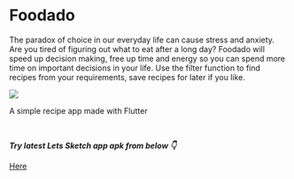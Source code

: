 # Foodado

The paradox of choice in our everyday life can cause stress and anxiety. Are you tired of figuring out what to eat after a long day? Foodado will speed up decision making, free up time and energy so you can spend more time on important decisions in your life. Use the filter function to find recipes from your requirements, save recipes for later if you like.

![](https://github.com/gu-tig333-ht22/Grupp-5/blob/main/assets/readme_assets/Foodado.gif)

A simple recipe app made with Flutter

<br />

***Try latest Lets Sketch app apk from below 👇***

[Here](https://github.com/mdzihad89/lets_sketch/releases/download/v1.0.0/LetsSketch.apk)
